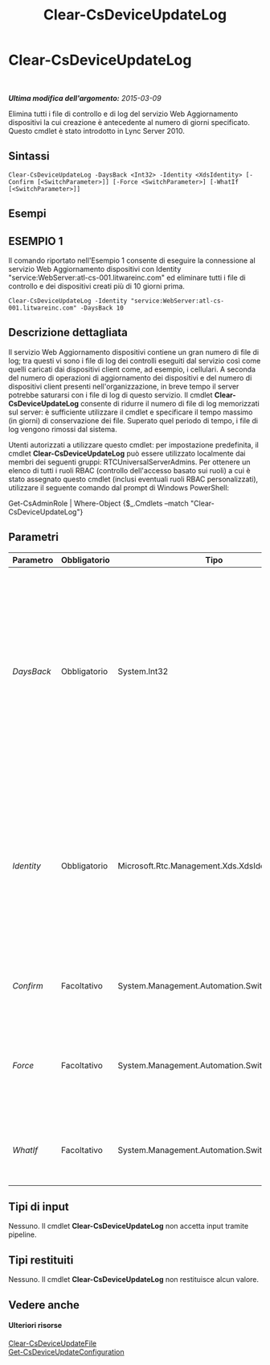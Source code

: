 ﻿---
title: Clear-CsDeviceUpdateLog
TOCTitle: Clear-CsDeviceUpdateLog
ms:assetid: 9e549484-b79b-47ef-b83b-13a6e20b0c80
ms:mtpsurl: https://technet.microsoft.com/it-it/library/Gg412738(v=OCS.15)
ms:contentKeyID: 49301498
ms.date: 08/24/2015
mtps_version: v=OCS.15
ms.translationtype: HT
---

# Clear-CsDeviceUpdateLog

 

_**Ultima modifica dell'argomento:** 2015-03-09_

Elimina tutti i file di controllo e di log del servizio Web Aggiornamento dispositivi la cui creazione è antecedente al numero di giorni specificato. Questo cmdlet è stato introdotto in Lync Server 2010.

## Sintassi

    Clear-CsDeviceUpdateLog -DaysBack <Int32> -Identity <XdsIdentity> [-Confirm [<SwitchParameter>]] [-Force <SwitchParameter>] [-WhatIf [<SwitchParameter>]]

## Esempi

## ESEMPIO 1

Il comando riportato nell'Esempio 1 consente di eseguire la connessione al servizio Web Aggiornamento dispositivi con Identity "service:WebServer:atl-cs-001.litwareinc.com" ed eliminare tutti i file di controllo e dei dispositivi creati più di 10 giorni prima.

    Clear-CsDeviceUpdateLog -Identity "service:WebServer:atl-cs-001.litwareinc.com" -DaysBack 10

## Descrizione dettagliata

Il servizio Web Aggiornamento dispositivi contiene un gran numero di file di log; tra questi vi sono i file di log dei controlli eseguiti dal servizio così come quelli caricati dai dispositivi client come, ad esempio, i cellulari. A seconda del numero di operazioni di aggiornamento dei dispositivi e del numero di dispositivi client presenti nell'organizzazione, in breve tempo il server potrebbe saturarsi con i file di log di questo servizio. Il cmdlet **Clear-CsDeviceUpdateLog** consente di ridurre il numero di file di log memorizzati sul server: è sufficiente utilizzare il cmdlet e specificare il tempo massimo (in giorni) di conservazione dei file. Superato quel periodo di tempo, i file di log vengono rimossi dal sistema.

Utenti autorizzati a utilizzare questo cmdlet: per impostazione predefinita, il cmdlet **Clear-CsDeviceUpdateLog** può essere utilizzato localmente dai membri dei seguenti gruppi: RTCUniversalServerAdmins. Per ottenere un elenco di tutti i ruoli RBAC (controllo dell'accesso basato sui ruoli) a cui è stato assegnato questo cmdlet (inclusi eventuali ruoli RBAC personalizzati), utilizzare il seguente comando dal prompt di Windows PowerShell:

Get-CsAdminRole | Where-Object {$\_.Cmdlets –match "Clear-CsDeviceUpdateLog"}

## Parametri


<table>
<colgroup>
<col style="width: 25%" />
<col style="width: 25%" />
<col style="width: 25%" />
<col style="width: 25%" />
</colgroup>
<thead>
<tr class="header">
<th>Parametro</th>
<th>Obbligatorio</th>
<th>Tipo</th>
<th>Descrizione</th>
</tr>
</thead>
<tbody>
<tr class="odd">
<td><p><em>DaysBack</em></p></td>
<td><p>Obbligatorio</p></td>
<td><p>System.Int32</p></td>
<td><p>Numero massimo di giorni per la conservazione dei file di log. Una volta superato il valore specificato dal parametro DaysBack, i file di log verranno eliminati. Ad esempio, se si imposta DaysBack su 7, dopo 7 giorni di permanenza sul server i file di log verranno rimossi.</p>
<p>Questo parametro può essere impostato su qualsiasi numero intero compreso tra 1 e 30, inclusi.</p></td>
</tr>
<tr class="even">
<td><p><em>Identity</em></p></td>
<td><p>Obbligatorio</p></td>
<td><p>Microsoft.Rtc.Management.Xds.XdsIdentity</p></td>
<td><p>Identificatore univoco del servizio che ospita i file di log del servizio Web Aggiornamento dispositivi. Ad esempio, la seguente sintassi consente di eliminare i file di log del servizio Web Aggiornamento dispositivi da servizi Web per il pool atl-cs-001.litwareinc.com: -Identity &quot;service:WebServer:atl-cs-001.litwareinc.com&quot;.</p></td>
</tr>
<tr class="odd">
<td><p><em>Confirm</em></p></td>
<td><p>Facoltativo</p></td>
<td><p>System.Management.Automation.SwitchParameter</p></td>
<td><p>Viene visualizzata una richiesta di conferma prima di eseguire il comando.</p></td>
</tr>
<tr class="even">
<td><p><em>Force</em></p></td>
<td><p>Facoltativo</p></td>
<td><p>System.Management.Automation.SwitchParameter</p></td>
<td><p>Consente di evitare la visualizzazione di qualunque messaggio di errore non grave che potrebbe essere generato nel corso dell'esecuzione del comando.</p></td>
</tr>
<tr class="odd">
<td><p><em>WhatIf</em></p></td>
<td><p>Facoltativo</p></td>
<td><p>System.Management.Automation.SwitchParameter</p></td>
<td><p>Descrive ciò che accadrebbe se si eseguisse il comando senza eseguirlo realmente.</p></td>
</tr>
</tbody>
</table>


## Tipi di input

Nessuno. Il cmdlet **Clear-CsDeviceUpdateLog** non accetta input tramite pipeline.

## Tipi restituiti

Nessuno. Il cmdlet **Clear-CsDeviceUpdateLog** non restituisce alcun valore.

## Vedere anche

#### Ulteriori risorse

[Clear-CsDeviceUpdateFile](clear-csdeviceupdatefile.md)  
[Get-CsDeviceUpdateConfiguration](get-csdeviceupdateconfiguration.md)

